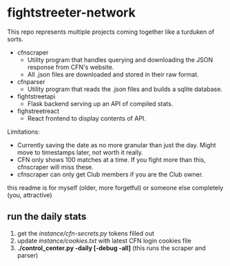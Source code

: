# fightstreeter-network

This repo represents multiple projects coming together like a turduken of sorts.

- cfnscraper
    - Utility program that handles querying and downloading the JSON response from CFN's website.
    - All .json files are downloaded and stored in their raw format.
- cfnparser
    - Utility program that reads the .json files and builds a sqlite database.
- fightstreetapi
    - Flask backend serving up an API of compiled stats.
- fighstreetreact
    - React frontend to display contents of API.

Limitations:
- Currently saving the date as no more granular than just the day. Might move to timestamps later, not worth it really.
- CFN only shows 100 matches at a time. If you fight more than this, cfnscraper will miss these.
- cfnscraper can only get Club members if you are the Club owner.

this readme is for myself (older, more forgetful) or someone else completely (you, attractive)

## run the daily stats

1. get the *instance/cfn-secrets.py* tokens filled out
2. update *instance/cookies.txt* with latest CFN login cookies file
3. **./control_center.py -daily [-debug -all]** (this runs the scraper and parser)